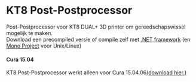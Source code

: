 # KT8 Post-Postprocessor
Post-Postprocessor voor KT8 DUAL+ 3D printer om gereedschapswissel mogelijk te maken.<br>
Download een precompiled versie of compile zelf met [.NET framework](https://www.microsoft.com/net/download) (en [Mono Project](http://www.mono-project.com/download) voor Unix/Linux)

#### Cura 15.04 
KT8 Post-Postprocessor werkt alleen voor Cura 15.04.06[(download hier.)](https://ultimaker.com/en/products/cura-software/list)  
